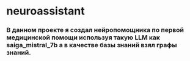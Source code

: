 # neuroassistant

### В данном проекте я создал нейропомощника по первой медицинской помощи используя такую LLM как saiga_mistral_7b а в качестве базы знаний взял графы знаний.
